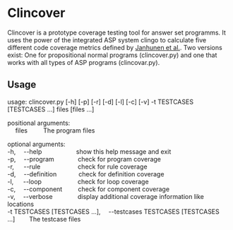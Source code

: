 # Clincover

Clincover is a prototype coverage testing tool for answer set programms. It uses the power of the integrated ASP system clingo to calculate five different code coverage metrics defined by [Janhunen et al.](https://doi.org/10.3233/978-1-60750-606-5-951). Two versions exist: One for propositional normal programs (clincover.py) and one that works with all types of ASP programs (clincovar.py).

## Usage
usage: clincover.py [-h] [-p] [-r] [-d] [-l] [-c] [-v] -t
                    TESTCASES [TESTCASES ...]
                    files [files ...]



positional arguments:  
&emsp;    files  &emsp;&emsp;  The program files

optional arguments:  
  -h,&emsp; --help      &emsp;&emsp;&emsp;&emsp;&emsp;      show this help message and exit  
  -p,&emsp; --program   &nbsp;&emsp;&emsp;&emsp;      check for program coverage  
  -r,&emsp;&nbsp; --rule      &emsp;&emsp;&ensp;&emsp;&emsp;&emsp;      check for rule coverage  
  -d,&emsp; --definition &emsp;&emsp;&emsp;      check for definition coverage  
  -l,&emsp;&nbsp; --loop       &emsp;&emsp;&nbsp;&emsp;&emsp;&emsp;     check for loop coverage  
  -c,&emsp; --component  &emsp;&emsp;     check for component coverage  
  -v,&emsp; --verbose    &ensp;&emsp;&emsp;&emsp;     display additional coverage
                        information like locations  
  -t TESTCASES [TESTCASES ...],&emsp; --testcases TESTCASES [TESTCASES ...]&emsp;&emsp;
                        The testcase files
